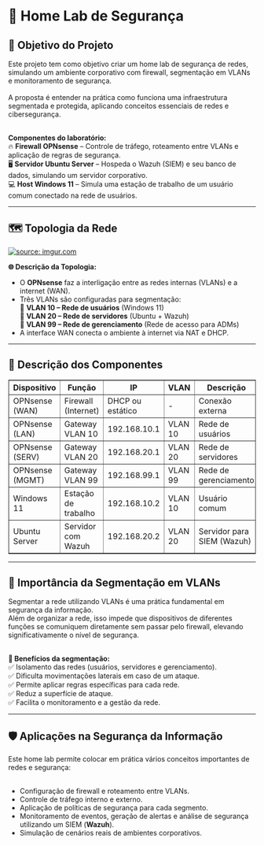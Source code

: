 <h1>🔐 Home Lab de Segurança</h1>

<h2>🎯 Objetivo do Projeto</h2>

Este projeto tem como objetivo criar um home lab de segurança de redes, simulando um ambiente corporativo com firewall, segmentação em VLANs e monitoramento de segurança.</br></br>
A proposta é entender na prática como funciona uma infraestrutura segmentada e protegida, aplicando conceitos essenciais de redes e cibersegurança.</br></br>

<b>Componentes do laboratório:</b></br>
🔥 <b>Firewall OPNsense</b> – Controle de tráfego, roteamento entre VLANs e aplicação de regras de segurança.</br>
🖥️ <b>Servidor Ubuntu Server</b> – Hospeda o Wazuh (SIEM) e seu banco de dados, simulando um servidor corporativo.</br>
💻 <b>Host Windows 11</b> – Simula uma estação de trabalho de um usuário comum conectado na rede de usuários.</br>

---

<h2>🗺️ Topologia da Rede</h2>

<a href="https://imgur.com/a/e4oUy4A"><img src="https://i.imgur.com/yUZbskz.png" title="source: imgur.com" /></a>

<b>🌐 Descrição da Topologia:</b></br>
- O <b>OPNsense</b> faz a interligação entre as redes internas (VLANs) e a internet (WAN).</br>
- Três VLANs são configuradas para segmentação:</br>
🔸 <b>VLAN 10 – Rede de usuários</b> (Windows 11)</br>
🔸 <b>VLAN 20 – Rede de servidores</b> (Ubuntu + Wazuh)</br>
🔸 <b>VLAN 99 – Rede de gerenciamento</b> (Rede de acesso para ADMs)</br>
- A interface WAN conecta o ambiente à internet via NAT e DHCP.</br>

---

<h2>🧠 Descrição dos Componentes</h2>

<table border="1">
<tr>
<th>Dispositivo</th>
<th>Função</th>
<th>IP</th>
<th>VLAN</th>
<th>Descrição</th>
</tr>

<tr>
<td>OPNsense (WAN)</td>
<td>Firewall (Internet)</td>
<td>DHCP ou estático</td>
<td>-</td>
<td>Conexão externa</td>
</tr>

<tr>
<td>OPNsense (LAN)</td>
<td>Gateway VLAN 10</td>
<td>192.168.10.1</td>
<td>VLAN 10</td>
<td>Rede de usuários</td>
</tr>

<tr>
<td>OPNsense (SERV)</td>
<td>Gateway VLAN 20</td>
<td>192.168.20.1</td>
<td>VLAN 20</td>
<td>Rede de servidores</td>
</tr>

<tr>
<td>OPNsense (MGMT)</td>
<td>Gateway VLAN 99</td>
<td>192.168.99.1</td>
<td>VLAN 99</td>
<td>Rede de gerenciamento</td>
</tr>

<tr>
<td>Windows 11</td>
<td>Estação de trabalho</td>
<td>192.168.10.2</td>
<td>VLAN 10</td>
<td>Usuário comum</td>
</tr>

<tr>
<td>Ubuntu Server</td>
<td>Servidor com Wazuh</td>
<td>192.168.20.2</td>
<td>VLAN 20</td>
<td>Servidor para SIEM (Wazuh)</td>
</tr>
</table>

---

<h2>🚧 Importância da Segmentação em VLANs</h2>

Segmentar a rede utilizando VLANs é uma prática fundamental em segurança da informação.</br>
Além de organizar a rede, isso impede que dispositivos de diferentes funções se comuniquem diretamente sem passar pelo firewall, elevando significativamente o nível de segurança.</br></br>

<b>🔑 Benefícios da segmentação:</b></br>
✅ Isolamento das redes (usuários, servidores e gerenciamento).</br>
✅ Dificulta movimentações laterais em caso de um ataque.</br>
✅ Permite aplicar regras específicas para cada rede.</br>
✅ Reduz a superfície de ataque.</br>
✅ Facilita o monitoramento e a gestão da rede.</br>

---

<h2>🛡️ Aplicações na Segurança da Informação</h2>

Este home lab permite colocar em prática vários conceitos importantes de redes e segurança:</br></br>
- Configuração de firewall e roteamento entre VLANs.</br>
- Controle de tráfego interno e externo.</br>
- Aplicação de políticas de segurança para cada segmento.</br>
- Monitoramento de eventos, geração de alertas e análise de segurança utilizando um SIEM (<b>Wazuh</b>).</br>
- Simulação de cenários reais de ambientes corporativos.</br>
